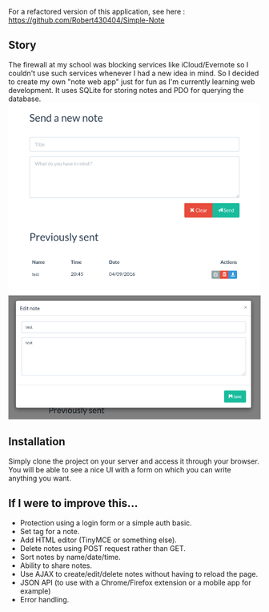 For a refactored version of this application, see here : https://github.com/Robert430404/Simple-Note  

Story
--
The firewall at my school was blocking services like iCloud/Evernote so I couldn't use such services whenever I had a new idea in mind.
So I decided to create my own "note web app" just for fun as I'm currently learning web development. It uses SQLite for storing notes and PDO for querying the database.
![Home page](https://github.com/ArtyumX/Simple-Note/raw/master/1.png)
![Edit note](https://github.com/ArtyumX/Simple-Note/raw/master/2.PNG)

Installation
--
Simply clone the project on your server and access it through your browser.
You will be able to see a nice UI with a form on which you can write anything you want.

If I were to improve this...
--
* Protection using a login form or a simple auth basic.
* Set tag for a note.
* Add HTML editor (TinyMCE or something else).
* Delete notes using POST request rather than GET.
* Sort notes by name/date/time.
* Ability to share notes.
* Use AJAX to create/edit/delete notes without having to reload the page.
* JSON API (to use with a Chrome/Firefox extension or a mobile app for example)
* Error handling.

